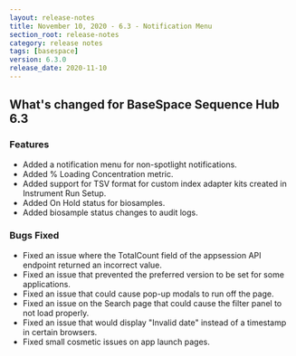 ```yaml
---
layout: release-notes
title: November 10, 2020 - 6.3 - Notification Menu
section_root: release-notes
category: release notes
tags: [basespace]
version: 6.3.0
release_date: 2020-11-10
---
```


## What's changed for BaseSpace Sequence Hub 6.3

### Features
 - Added a notification menu for non-spotlight notifications.
 - Added % Loading Concentration metric. 
 - Added support for TSV format for custom index adapter kits created in Instrument Run Setup.
 - Added On Hold status for biosamples.
 - Added biosample status changes to audit logs.

### Bugs Fixed
 - Fixed an issue where the TotalCount field of the appsession API endpoint returned an incorrect value.
 - Fixed an issue that prevented the preferred version to be set for some applications.
 - Fixed an issue that could cause pop-up modals to run off the page.
 - Fixed an issue on the Search page that could cause the filter panel to not load properly.
 - Fixed an issue that would display "Invalid date" instead of a timestamp in certain browsers.
 - Fixed small cosmetic issues on app launch pages.
